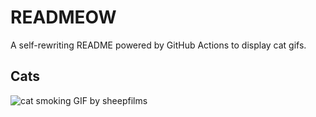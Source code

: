 # READMEOW

A self-rewriting README powered by GitHub Actions to display cat gifs.

## Cats

![cat smoking GIF by sheepfilms](https://media1.giphy.com/media/l0ExdMHUDKteztyfe/200.gif?cid=9acd02damj6pgdlr5angfbrts3xrgqewtblhpx45o3z55snu&ep=v1_gifs_search&rid=200.gif&ct=g)
